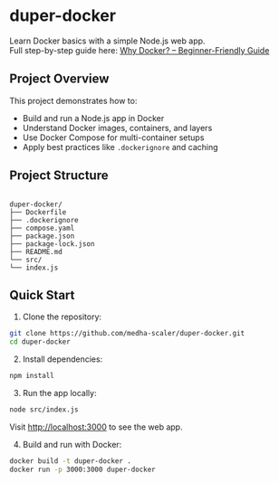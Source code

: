 
# duper-docker

Learn Docker basics with a simple Node.js web app.  
Full step-by-step guide here: [Why Docker? – Beginner-Friendly Guide](https://medium.com/@medss19/a-beginner-friendly-guide-to-docker-with-a-mini-node-js-project-00242f8c2462)

## Project Overview
This project demonstrates how to:

- Build and run a Node.js app in Docker
- Understand Docker images, containers, and layers
- Use Docker Compose for multi-container setups
- Apply best practices like `.dockerignore` and caching

## Project Structure
```

duper-docker/
├── Dockerfile
├── .dockerignore
├── compose.yaml
├── package.json
├── package-lock.json
├── README.md
└── src/
└── index.js

````

## Quick Start

1. Clone the repository:
```bash
git clone https://github.com/medha-scaler/duper-docker.git
cd duper-docker
````

2. Install dependencies:

```bash
npm install
```

3. Run the app locally:

```bash
node src/index.js
```

Visit [http://localhost:3000](http://localhost:3000) to see the web app.

4. Build and run with Docker:

```bash
docker build -t duper-docker .
docker run -p 3000:3000 duper-docker
```

